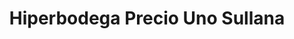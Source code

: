 ---
title: "Hiperbodega Precio Uno Sullana"
url: /sullana/hiperbodega-precio-uno-sullana/
shop: Großhandel
---